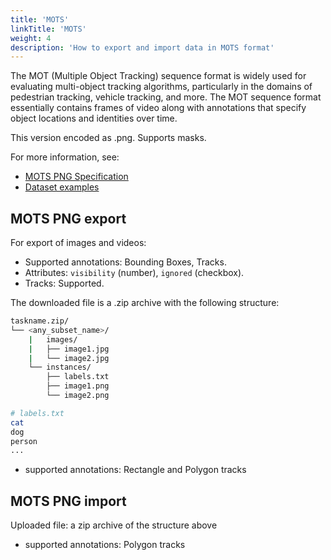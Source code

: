 ```yaml
---
title: 'MOTS'
linkTitle: 'MOTS'
weight: 4
description: 'How to export and import data in MOTS format'
---
```


The MOT (Multiple Object Tracking) sequence format is widely
used for evaluating multi-object tracking algorithms, particularly in
the domains of pedestrian tracking, vehicle tracking, and more.
The MOT sequence format essentially contains frames of video
along with annotations that specify object locations and identities over time.

This version encoded as .png. Supports masks.

For more information, see:

- [MOTS PNG Specification](https://www.vision.rwth-aachen.de/page/mots)
- [Dataset examples](https://github.com/cvat-ai/datumaro/tree/v0.3/tests/assets/mots_dataset)

## MOTS PNG export

For export of images and videos:

- Supported annotations: Bounding Boxes, Tracks.
- Attributes: `visibility` (number), `ignored` (checkbox).
- Tracks: Supported.

The downloaded file is a .zip archive with the following structure:

```bash
taskname.zip/
└── <any_subset_name>/
    |   images/
    |   ├── image1.jpg
    |   └── image2.jpg
    └── instances/
        ├── labels.txt
        ├── image1.png
        └── image2.png

# labels.txt
cat
dog
person
...
```

- supported annotations: Rectangle and Polygon tracks

## MOTS PNG import

Uploaded file: a zip archive of the structure above

- supported annotations: Polygon tracks
